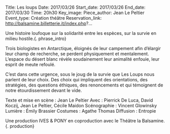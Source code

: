 Title: Les loups
Date: 2017/03/26
Start_date: 2017/03/26
End_date: 2017/03/30
Time: 20h30
Key_image:
Piece_author: Jean Le Peltier
Event_type: Création théâtre
Reservation_link: http://balsamine.billetterie.it/index.php?...



Une histoire loufoque sur la solidarité entre les espèces, sur la survie en milieu hostile.{. phrase_intro}

Trois biologistes en Antarctique, éloignés de leur campement afin d’élargir leur champ de recherche, se perdent physiquement et mentalement. L’espace du désert blanc révèle soudainement leur animalité enfouie, leur esprit de meute refoulé.

C’est dans cette urgence, sous le joug de la survie que Les Loups nous parlent de leur choix. Des choix qui impliquent des orientations, des stratégies, des questions éthiques, des renoncements et qui témoignent de notre étourdissement devant le vide.


Texte et mise en scène
:   Jean Le Peltier
Avec
:   Pierrick De Luca, David Koczij, Jean Le Peltier, Cécile Maidon
Scénographie
:   Vincent Glowinsky
Lumière
:   Émily Brassier
Costumes
:   Agathe Thomas
Diffusion
:   Entropie

Une production IVES & PONY en coproduction avec le Théâtre la Balsamine.{. production}
